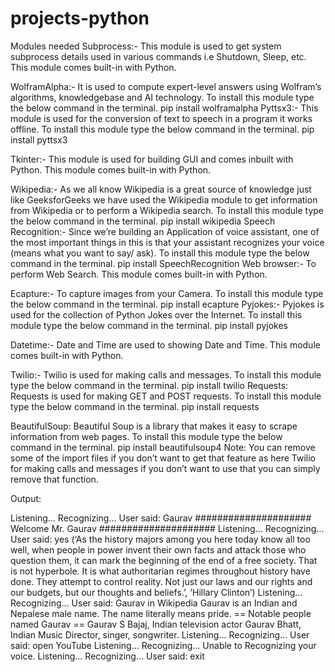 # projects-python
Modules needed
Subprocess:- This module is used to get system subprocess details used in various commands i.e Shutdown, Sleep, etc. This module comes built-in with Python. 
 
WolframAlpha:- It is used to compute expert-level answers using Wolfram’s algorithms, knowledgebase and AI technology. To install this module type the below command in the terminal.
pip install wolframalpha
Pyttsx3:- This module is used for the conversion of text to speech in a program it works offline. To install this module type the below command in the terminal.
pip install pyttsx3
 
Tkinter:- This module is used for building GUI and comes inbuilt with Python. This module comes built-in with Python. 
 
Wikipedia:- As we all know Wikipedia is a great source of knowledge just like GeeksforGeeks we have used the Wikipedia module to get information from Wikipedia or to perform a Wikipedia search. To install this module type the below command in the terminal.
pip install wikipedia
Speech Recognition:- Since we’re building an Application of voice assistant, one of the most important things in this is that your assistant recognizes your voice (means what you want to say/ ask). To install this module type the below command in the terminal.
pip install SpeechRecognition
Web browser:- To perform Web Search. This module comes built-in with Python. 
 
Ecapture:- To capture images from your Camera. To install this module type the below command in the terminal.
pip install ecapture
Pyjokes:- Pyjokes is used for the collection of Python Jokes over the Internet. To install this module type the below command in the terminal.
pip install pyjokes
 
Datetime:- Date and Time are used to showing Date and Time. This module comes built-in with Python. 
 
Twilio:- Twilio is used for making calls and messages. To install this module type the below command in the terminal.
pip install twilio
Requests: Requests is used for making GET and POST requests. To install this module type the below command in the terminal.
pip install requests 
 
BeautifulSoup: Beautiful Soup is a library that makes it easy to scrape information from web pages. To install this module type the below command in the terminal.
pip install beautifulsoup4
Note: You can remove some of the import files if you don’t want to get that feature as here Twilio for making calls and messages if you don’t want to use that you can simply remove that function. 



Output: 

Listening… 
Recognizing… 
User said: Gaurav
##################### 
Welcome Mr. Gaurav 
##################### 
Listening… 
Recognizing… 
User said: yes
(‘As the history majors among you here today know all too well, when people in power invent their own facts and attack those who question them, it can mark the beginning of the end of a free society. That is not hyperbole. It is what authoritarian regimes throughout history have done. They attempt to control reality. Not just our laws and our rights and our budgets, but our thoughts and beliefs.’, ‘Hillary Clinton’) 
Listening… 
Recognizing… 
User said: Gaurav in Wikipedia
Gaurav is an Indian and Nepalese male name. The name literally means pride.
== Notable people named Gaurav == 
Gaurav S Bajaj, Indian television actor 
Gaurav Bhatt, Indian Music Director, singer, songwriter. 
Listening… 
Recognizing… 
User said: open YouTube
Listening… 
Recognizing…
Unable to Recognizing your voice. 
Listening… 
Recognizing… 
User said: exit 
